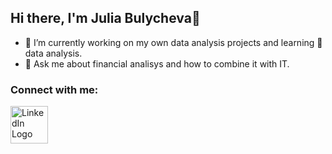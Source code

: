 ## Hi there, I'm Julia Bulycheva👋

- 🔭 I’m currently working on my own data analysis projects and learning 🌱 data analysis.
- 💬 Ask me about financial analisys and how to combine it with IT.

### Connect with me:
[<image src="/Media/ln.svg" width="60" Heigh="60" alt="LinkedIn Logo">](https://www.linkedin.com/in/julia-bulycheva/)
